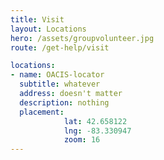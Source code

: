 ```yaml
---
title: Visit
layout: Locations
hero: /assets/groupvolunteer.jpg
route: /get-help/visit

locations:
- name: OACIS-locator
  subtitle: whatever
  address: doesn't matter
  description: nothing
  placement:
            lat: 42.658122
            lng: -83.330947
            zoom: 16
---
```

